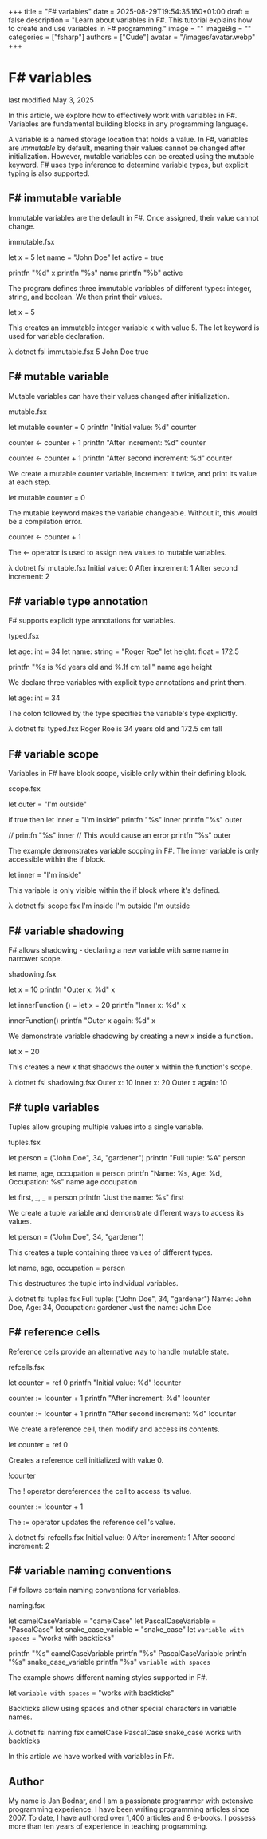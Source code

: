 +++
title = "F# variables"
date = 2025-08-29T19:54:35.160+01:00
draft = false
description = "Learn about variables in F#. This tutorial explains how to create and use variables in F# programming."
image = ""
imageBig = ""
categories = ["fsharp"]
authors = ["Cude"]
avatar = "/images/avatar.webp"
+++

# F# variables

last modified May 3, 2025

In this article, we explore how to effectively work with variables in F#.
Variables are fundamental building blocks in any programming language.

A variable is a named storage location that holds a value. In F#,
variables are *immutable* by default, meaning their values cannot be
changed after initialization. However, mutable variables can be created using
the mutable keyword. F# uses type inference to determine variable
types, but explicit typing is also supported.

## F# immutable variable

Immutable variables are the default in F#. Once assigned, their value cannot
change.

immutable.fsx
  

let x = 5
let name = "John Doe"
let active = true

printfn "%d" x
printfn "%s" name
printfn "%b" active

The program defines three immutable variables of different types: integer,
string, and boolean. We then print their values.

let x = 5

This creates an immutable integer variable x with value 5. The let keyword is
used for variable declaration.

λ dotnet fsi immutable.fsx
5
John Doe
true

## F# mutable variable

Mutable variables can have their values changed after initialization.

mutable.fsx
  

let mutable counter = 0
printfn "Initial value: %d" counter

counter &lt;- counter + 1
printfn "After increment: %d" counter

counter &lt;- counter + 1
printfn "After second increment: %d" counter

We create a mutable counter variable, increment it twice, and print its value
at each step.

let mutable counter = 0

The mutable keyword makes the variable changeable. Without it, this would be
a compilation error.

counter &lt;- counter + 1

The &lt;- operator is used to assign new values to mutable variables.

λ dotnet fsi mutable.fsx
Initial value: 0
After increment: 1
After second increment: 2

## F# variable type annotation

F# supports explicit type annotations for variables.

typed.fsx
  

let age: int = 34
let name: string = "Roger Roe"
let height: float = 172.5

printfn "%s is %d years old and %.1f cm tall" name age height

We declare three variables with explicit type annotations and print them.

let age: int = 34

The colon followed by the type specifies the variable's type explicitly.

λ dotnet fsi typed.fsx
Roger Roe is 34 years old and 172.5 cm tall

## F# variable scope

Variables in F# have block scope, visible only within their defining block.

scope.fsx
  

let outer = "I'm outside"

if true then
    let inner = "I'm inside"
    printfn "%s" inner
    printfn "%s" outer

// printfn "%s" inner // This would cause an error
printfn "%s" outer

The example demonstrates variable scoping in F#. The inner variable is only
accessible within the if block.

let inner = "I'm inside"

This variable is only visible within the if block where it's defined.

λ dotnet fsi scope.fsx
I'm inside
I'm outside
I'm outside

## F# variable shadowing

F# allows shadowing - declaring a new variable with same name in narrower scope.

shadowing.fsx
  

let x = 10
printfn "Outer x: %d" x

let innerFunction () =
    let x = 20
    printfn "Inner x: %d" x

innerFunction()
printfn "Outer x again: %d" x

We demonstrate variable shadowing by creating a new x inside a function.

let x = 20

This creates a new x that shadows the outer x within the function's scope.

λ dotnet fsi shadowing.fsx
Outer x: 10
Inner x: 20
Outer x again: 10

## F# tuple variables

Tuples allow grouping multiple values into a single variable.

tuples.fsx
  

let person = ("John Doe", 34, "gardener")
printfn "Full tuple: %A" person

let name, age, occupation = person
printfn "Name: %s, Age: %d, Occupation: %s" name age occupation

let first, _, _ = person
printfn "Just the name: %s" first

We create a tuple variable and demonstrate different ways to access its values.

let person = ("John Doe", 34, "gardener")

This creates a tuple containing three values of different types.

let name, age, occupation = person

This destructures the tuple into individual variables.

λ dotnet fsi tuples.fsx
Full tuple: ("John Doe", 34, "gardener")
Name: John Doe, Age: 34, Occupation: gardener
Just the name: John Doe

## F# reference cells

Reference cells provide an alternative way to handle mutable state.

refcells.fsx
  

let counter = ref 0
printfn "Initial value: %d" !counter

counter := !counter + 1
printfn "After increment: %d" !counter

counter := !counter + 1
printfn "After second increment: %d" !counter

We create a reference cell, then modify and access its contents.

let counter = ref 0

Creates a reference cell initialized with value 0.

!counter

The ! operator dereferences the cell to access its value.

counter := !counter + 1

The := operator updates the reference cell's value.

λ dotnet fsi refcells.fsx
Initial value: 0
After increment: 1
After second increment: 2

## F# variable naming conventions

F# follows certain naming conventions for variables.

naming.fsx
  

let camelCaseVariable = "camelCase"
let PascalCaseVariable = "PascalCase"
let snake_case_variable = "snake_case"
let ``variable with spaces`` = "works with backticks"

printfn "%s" camelCaseVariable
printfn "%s" PascalCaseVariable
printfn "%s" snake_case_variable
printfn "%s" ``variable with spaces``

The example shows different naming styles supported in F#.

let ``variable with spaces`` = "works with backticks"

Backticks allow using spaces and other special characters in variable names.

λ dotnet fsi naming.fsx
camelCase
PascalCase
snake_case
works with backticks

In this article we have worked with variables in F#.

  

## Author

My name is Jan Bodnar, and I am a passionate programmer with extensive
programming experience. I have been writing programming articles since 2007.
To date, I have authored over 1,400 articles and 8 e-books. I possess more
than ten years of experience in teaching programming.